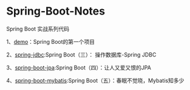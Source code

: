 # Spring-Boot-Notes
Spring Boot 实战系列代码

1、[demo](/demo)：Spring Boot的第一个项目

2、[spring-jdbc](/spring_jdbc):Spring Boot（三）： 操作数据库-Spring JDBC

3、[spring-boot-jpa](/spring-boot-jpa):Spring Boot（四）：让人又爱又恨的JPA

4、[spring-boot-mybatis](/spring-boot-mybatis):Spring Boot（五）：春眠不觉晓，Mybatis知多少


